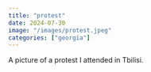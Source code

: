 ```yaml
---
title: "protest"
date: 2024-07-30
image: "/images/protest.jpeg"
categories: ["georgia"]
---
```


A picture of a protest I attended in Tbilisi.